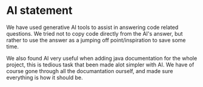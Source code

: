 # AI statement

We have used generative AI tools to assist in answering code related questions. We tried not to copy code directly from the AI's answer, but rather to use the answer as a jumping off point/inspiration to save some time.

We also found AI very useful when adding java documentation for the whole project, this is tedious task that been made alot simpler with AI. We have of course gone through all the documantation ourself, and made sure everything is how it should be.
